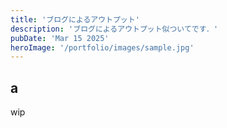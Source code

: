```yaml
---
title: 'ブログによるアウトプット'
description: 'ブログによるアウトプット似ついてです．'
pubDate: 'Mar 15 2025'
heroImage: '/portfolio/images/sample.jpg'
---
```


## a
wip